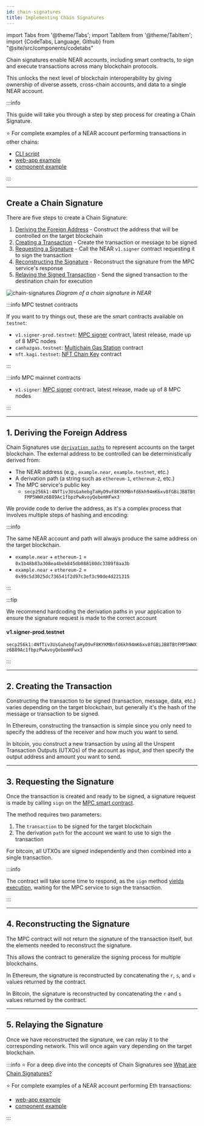 ```yaml
---
id: chain-signatures
title: Implementing Chain Signatures
---
```


import Tabs from '@theme/Tabs';
import TabItem from '@theme/TabItem';
import {CodeTabs, Language, Github} from "@site/src/components/codetabs"

Chain signatures enable NEAR accounts, including smart contracts, to sign and execute transactions across many blockchain protocols.

This unlocks the next level of blockchain interoperability by giving ownership of diverse assets, cross-chain accounts, and data to a single NEAR account.

:::info

This guide will take you through a step by step process for creating a Chain Signature.

⭐️ For complete examples of a NEAR account performing transactions in other chains:

- [CLI script](https://github.com/mattlockyer/mpc-script)
- [web-app example](https://github.com/near-examples/near-multichain)
- [component example](https://test.near.social/bot.testnet/widget/chainsig-sign-eth-tx)

:::

---

## Create a Chain Signature

There are five steps to create a Chain Signature:

1. [Deriving the Foreign Address](#1-deriving-the-foreign-address) - Construct the address that will be controlled on the target blockchain
2. [Creating a Transaction](#2-creating-the-transaction) - Create the transaction or message to be signed
3. [Requesting a Signature](#3-requesting-the-signature) - Call the NEAR `v1.signer` contract requesting it to sign the transaction
4. [Reconstructing the Signature](#4-reconstructing-the-signature) - Reconstruct the signature from the MPC service's response
5. [Relaying the Signed Transaction](#5-relaying-the-signature) - Send the signed transaction to the destination chain for execution

![chain-signatures](/docs/assets/welcome-pages/chain-signatures-overview.png)
_Diagram of a chain signature in NEAR_

:::info MPC testnet contracts

If you want to try things out, these are the smart contracts available on `testnet`:

- `v1.signer-prod.testnet`: [MPC signer](https://github.com/near/mpc/tree/v0.2.0/contract) contract, latest release, made up of 8 MPC nodes
- `canhazgas.testnet`: [Multichain Gas Station](multichain-gas-relayer/gas-station.md) contract
- `nft.kagi.testnet`: [NFT Chain Key](nft-keys.md) contract

:::

:::info MPC mainnet contracts

- `v1.signer`: [MPC signer](https://github.com/near/mpc/tree/v0.2.0/contract) contract, latest release, made up of 8 MPC nodes

:::

---

## 1. Deriving the Foreign Address

Chain Signatures use [`derivation paths`](../../1.concepts/abstraction/chain-signatures.md#one-account-multiple-chains) to represent accounts on the target blockchain. The external address to be controlled can be deterministically derived from:

- The NEAR address (e.g., `example.near`, `example.testnet`, etc.)
- A derivation path (a string such as `ethereum-1`, `ethereum-2`, etc.)
- The MPC service's public key
  - `secp256k1:4NfTiv3UsGahebgTaHyD9vF8KYKMBnfd6kh94mK6xv8fGBiJB8TBtFMP5WWXz6B89Ac1fbpzPwAvoyQebemHFwx3`

We provide code to derive the address, as it's a complex process that involves multiple steps of hashing and encoding:

<Tabs groupId="code-tabs">
  <TabItem value="Ξ Ethereum">
    <Github language="js"
      url="https://github.com/near-examples/near-multichain/blob/main/src/services/ethereum.js" start="16" end="20" />

</TabItem>

<TabItem value="₿ Bitcoin">
    <Github language="js"
      url="https://github.com/near-examples/near-multichain/blob/main/src/services/bitcoin.js" start="12" end="16" />

</TabItem>

</Tabs>

:::info

The same NEAR account and path will always produce the same address on the target blockchain.

- `example.near` + `ethereum-1` = `0x1b48b83a308ea4beb845db088180dc3389f8aa3b`
- `example.near` + `ethereum-2` = `0x99c5d3025dc736541f2d97c3ef3c90de4d221315`

:::

:::tip

We recommend hardcoding the derivation paths in your application to ensure the signature request is made to the correct account

#### v1.signer-prod.testnet
`secp256k1:4NfTiv3UsGahebgTaHyD9vF8KYKMBnfd6kh94mK6xv8fGBiJB8TBtFMP5WWXz6B89Ac1fbpzPwAvoyQebemHFwx3`

:::

---

## 2. Creating the Transaction

Constructing the transaction to be signed (transaction, message, data, etc.) varies depending on the target blockchain, but generally it's the hash of the message or transaction to be signed.

<Tabs groupId="code-tabs">
  <TabItem value="Ξ Ethereum">
    <Github language="js"
      url="https://github.com/near-examples/near-multichain/blob/main/src/services/ethereum.js"
      start="46" end="73" />
    
In Ethereum, constructing the transaction is simple since you only need to specify the address of the receiver and how much you want to send.

</TabItem>

<TabItem value="₿ Bitcoin">
    <Github language="js"
      url="https://github.com/near-examples/near-multichain/blob/main/src/services/bitcoin.js"
      start="26" end="80" />

In bitcoin, you construct a new transaction by using all the Unspent Transaction Outputs (UTXOs) of the account as input, and then specify the output address and amount you want to send.

</TabItem>

</Tabs>

---

## 3. Requesting the Signature

Once the transaction is created and ready to be signed, a signature request is made by calling `sign` on the [MPC smart contract](https://github.com/near/mpc-recovery/blob/f31e39f710f2fb76706e7bb638a13cf1fa1dbf26/contract/src/lib.rs#L298).

The method requires two parameters:

  1. The `transaction` to be signed for the target blockchain
  2. The derivation `path` for the account we want to use to sign the transaction

<Tabs groupId="code-tabs">
  <TabItem value="Ξ Ethereum">
    <Github language="js"
      url="https://github.com/near-examples/near-multichain/blob/main/src/services/ethereum.js"
      start="75" end="82" />

</TabItem>

  <TabItem value="₿ Bitcoin">
    <Github language="js"
      url="https://github.com/near-examples/near-multichain/blob/main/src/services/bitcoin.js"
      start="82" end="101" />

For bitcoin, all UTXOs are signed independently and then combined into a single transaction.

</TabItem>

</Tabs>

:::info

The contract will take some time to respond, as the `sign` method [yields execution](/blog/yield-resume), waiting for the MPC service to sign the transaction.

:::

---

## 4. Reconstructing the Signature

The MPC contract will not return the signature of the transaction itself, but the elements needed to reconstruct the signature.

This allows the contract to generalize the signing process for multiple blockchains.

<Tabs groupId="code-tabs">
  <TabItem value="Ξ Ethereum">
    <Github language="js"
      url="https://github.com/near-examples/near-multichain/blob/main/src/services/ethereum.js"
      start="84" end="95" />

In Ethereum, the signature is reconstructed by concatenating the `r`, `s`, and `v` values returned by the contract.

</TabItem>

<TabItem value="₿ Bitcoin">
    <Github language="js"
      url="https://github.com/near-examples/near-multichain/blob/main/src/services/bitcoin.js"
      start="103" end="114" />

In Bitcoin, the signature is reconstructed by concatenating the `r` and `s` values returned by the contract.

</TabItem>

</Tabs>

---

## 5. Relaying the Signature

Once we have reconstructed the signature, we can relay it to the corresponding network. This will once again vary depending on the target blockchain.

<Tabs groupId="code-tabs">
  <TabItem value="Ξ Ethereum">
    <Github language="js"
      url="https://github.com/near-examples/near-multichain/blob/main/src/services/ethereum.js"
      start="105" end="109" />

</TabItem>

<TabItem value="₿ Bitcoin">
    <Github language="js"
      url="https://github.com/near-examples/near-multichain/blob/main/src/services/bitcoin.js"
      start="117" end="125" />

</TabItem>

</Tabs>

:::info
⭐️ For a deep dive into the concepts of Chain Signatures see [What are Chain Signatures?](/concepts/abstraction/chain-signatures)

⭐️ For complete examples of a NEAR account performing Eth transactions:

- [web-app example](https://github.com/near-examples/near-multichain)
- [component example](https://test.near.social/bot.testnet/widget/chainsig-sign-eth-tx)

:::
